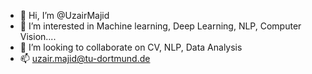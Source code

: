 - 👋 Hi, I’m @UzairMajid
- 👀 I’m interested in Machine learning, Deep Learning, NLP, Computer Vision....
- 💞️ I’m looking to collaborate on CV, NLP, Data Analysis
- 📫 uzair.majid@tu-dortmund.de

<!---
UzairMajid/UzairMajid is a ✨ special ✨ repository because its `README.md` (this file) appears on your GitHub profile.
You can click the Preview link to take a look at your changes.
--->
